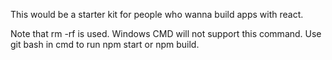 This would be a starter kit for people who wanna build apps with react.

Note that rm -rf is used. Windows CMD will not support this command.
Use git bash in cmd to run npm start or npm build.
